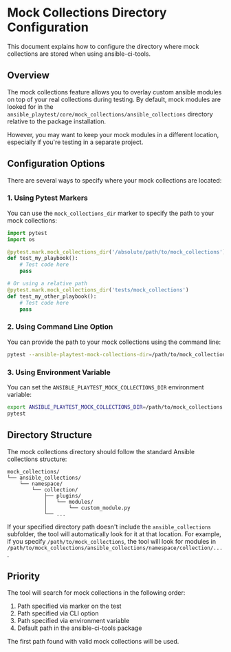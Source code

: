 # Mock Collections Directory Configuration

This document explains how to configure the directory where mock collections are stored when using ansible-ci-tools.

## Overview

The mock collections feature allows you to overlay custom ansible modules on top of your real collections during testing. By default, mock modules are looked for in the `ansible_playtest/core/mock_collections/ansible_collections` directory relative to the package installation.

However, you may want to keep your mock modules in a different location, especially if you're testing in a separate project.

## Configuration Options

There are several ways to specify where your mock collections are located:

### 1. Using Pytest Markers

You can use the `mock_collections_dir` marker to specify the path to your mock collections:

```python
import pytest
import os

@pytest.mark.mock_collections_dir('/absolute/path/to/mock_collections')
def test_my_playbook():
    # Test code here
    pass

# Or using a relative path
@pytest.mark.mock_collections_dir('tests/mock_collections')
def test_my_other_playbook():
    # Test code here
    pass
```

### 2. Using Command Line Option

You can provide the path to your mock collections using the command line:

```bash
pytest --ansible-playtest-mock-collections-dir=/path/to/mock_collections
```

### 3. Using Environment Variable

You can set the `ANSIBLE_PLAYTEST_MOCK_COLLECTIONS_DIR` environment variable:

```bash
export ANSIBLE_PLAYTEST_MOCK_COLLECTIONS_DIR=/path/to/mock_collections
pytest
```

## Directory Structure

The mock collections directory should follow the standard Ansible collections structure:

```
mock_collections/
└── ansible_collections/
    └── namespace/
        └── collection/
            ├── plugins/
            │   └── modules/
            │       └── custom_module.py
            └── ...
```

If your specified directory path doesn't include the `ansible_collections` subfolder, the tool will automatically look for it at that location. For example, if you specify `/path/to/mock_collections`, the tool will look for modules in `/path/to/mock_collections/ansible_collections/namespace/collection/...`.

## Priority

The tool will search for mock collections in the following order:

1. Path specified via marker on the test
2. Path specified via CLI option
3. Path specified via environment variable
4. Default path in the ansible-ci-tools package

The first path found with valid mock collections will be used.
